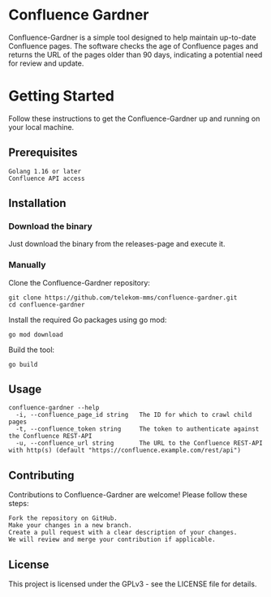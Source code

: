 # Confluence Gardner

Confluence-Gardner is a simple tool designed to help maintain up-to-date Confluence pages. The software checks the age of Confluence pages and returns the URL of the pages older than 90 days, indicating a potential need for review and update.

# Getting Started

Follow these instructions to get the Confluence-Gardner up and running on your local machine.


## Prerequisites

    Golang 1.16 or later
    Confluence API access

## Installation

### Download the binary

Just download the binary from the releases-page and execute it.

### Manually

Clone the Confluence-Gardner repository:

    git clone https://github.com/telekom-mms/confluence-gardner.git
    cd confluence-gardner

Install the required Go packages using go mod:

    go mod download

Build the tool:

    go build

## Usage

    confluence-gardner --help
      -i, --confluence_page_id string   The ID for which to crawl child pages
      -t, --confluence_token string     The token to authenticate against the Confluence REST-API
      -u, --confluence_url string       The URL to the Confluence REST-API with http(s) (default "https://confluence.example.com/rest/api")

## Contributing

Contributions to Confluence-Gardner are welcome! Please follow these steps:

    Fork the repository on GitHub.
    Make your changes in a new branch.
    Create a pull request with a clear description of your changes.
    We will review and merge your contribution if applicable.

## License

This project is licensed under the GPLv3 - see the LICENSE file for details.

